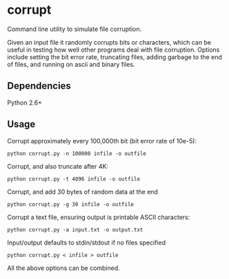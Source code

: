 corrupt
=======

Command line utility to simulate file corruption.

Given an input file it randomly corrupts bits or characters, which can be useful in testing how well other programs deal with file corruption. Options include setting the bit error rate, truncating files, adding garbage to the end of files, and running on ascii and binary files.

Dependencies
------------

Python 2.6+

Usage
-----

Corrupt approximately every 100,000th bit (bit error rate of 10e-5):

    python corrupt.py -n 100000 infile -o outfile

Corrupt, and also truncate after 4K:

    python corrupt.py -t 4096 infile -o outfile

Corrupt, and add 30 bytes of random data at the end

    python corrupt.py -g 30 infile -o outfile

Corrupt a text file, ensuring output is printable ASCII characters:

    python corrupt.py -a input.txt -o output.txt

Input/output defaults to stdin/stdout if no files specified

    python corrupt.py < infile > outfile

All the above options can be combined.

